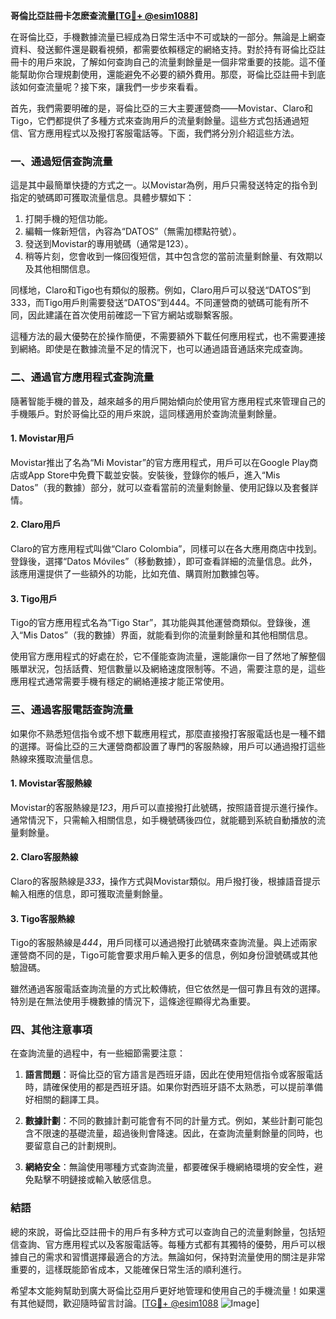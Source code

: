 **哥倫比亞註冊卡怎麽查流量[[TG💪+ @esim1088](https://t.me/s/esim1088)]**

在哥倫比亞，手機數據流量已經成為日常生活中不可或缺的一部分。無論是上網查資料、發送郵件還是觀看視頻，都需要依賴穩定的網絡支持。對於持有哥倫比亞註冊卡的用戶來說，了解如何查詢自己的流量剩餘量是一個非常重要的技能。這不僅能幫助你合理規劃使用，還能避免不必要的額外費用。那麼，哥倫比亞註冊卡到底該如何查流量呢？接下來，讓我們一步步來看看。

首先，我們需要明確的是，哥倫比亞的三大主要運營商——Movistar、Claro和Tigo，它們都提供了多種方式來查詢用戶的流量剩餘量。這些方式包括通過短信、官方應用程式以及撥打客服電話等。下面，我們將分別介紹這些方法。

### **一、通過短信查詢流量**
這是其中最簡單快捷的方式之一。以Movistar為例，用戶只需發送特定的指令到指定的號碼即可獲取流量信息。具體步驟如下：

1. 打開手機的短信功能。
2. 編輯一條新短信，內容為“DATOS”（無需加標點符號）。
3. 發送到Movistar的專用號碼（通常是123）。
4. 稍等片刻，您會收到一條回復短信，其中包含您的當前流量剩餘量、有效期以及其他相關信息。

同樣地，Claro和Tigo也有類似的服務。例如，Claro用戶可以發送“DATOS”到333，而Tigo用戶則需要發送“DATOS”到444。不同運營商的號碼可能有所不同，因此建議在首次使用前確認一下官方網站或聯繫客服。

這種方法的最大優勢在於操作簡便，不需要額外下載任何應用程式，也不需要連接到網絡。即使是在數據流量不足的情況下，也可以通過語音通話來完成查詢。

### **二、通過官方應用程式查詢流量**
隨著智能手機的普及，越來越多的用戶開始傾向於使用官方應用程式來管理自己的手機賬戶。對於哥倫比亞的用戶來說，這同樣適用於查詢流量剩餘量。

#### **1. Movistar用戶**
Movistar推出了名為“Mi Movistar”的官方應用程式，用戶可以在Google Play商店或App Store中免費下載並安裝。安裝後，登錄你的帳戶，進入“Mis Datos”（我的數據）部分，就可以查看當前的流量剩餘量、使用記錄以及套餐詳情。

#### **2. Claro用戶**
Claro的官方應用程式叫做“Claro Colombia”，同樣可以在各大應用商店中找到。登錄後，選擇“Datos Móviles”（移動數據），即可查看詳細的流量信息。此外，該應用還提供了一些額外的功能，比如充值、購買附加數據包等。

#### **3. Tigo用戶**
Tigo的官方應用程式名為“Tigo Star”，其功能與其他運營商類似。登錄後，進入“Mis Datos”（我的數據）界面，就能看到你的流量剩餘量和其他相關信息。

使用官方應用程式的好處在於，它不僅能查詢流量，還能讓你一目了然地了解整個賬單狀況，包括話費、短信數量以及網絡速度限制等。不過，需要注意的是，這些應用程式通常需要手機有穩定的網絡連接才能正常使用。

### **三、通過客服電話查詢流量**
如果你不熟悉短信指令或不想下載應用程式，那麼直接撥打客服電話也是一種不錯的選擇。哥倫比亞的三大運營商都設置了專門的客服熱線，用戶可以通過撥打這些熱線來獲取流量信息。

#### **1. Movistar客服熱線**
Movistar的客服熱線是*123*，用戶可以直接撥打此號碼，按照語音提示進行操作。通常情況下，只需輸入相關信息，如手機號碼後四位，就能聽到系統自動播放的流量剩餘量。

#### **2. Claro客服熱線**
Claro的客服熱線是*333*，操作方式與Movistar類似。用戶撥打後，根據語音提示輸入相應的信息，即可獲取流量剩餘量。

#### **3. Tigo客服熱線**
Tigo的客服熱線是*444*，用戶同樣可以通過撥打此號碼來查詢流量。與上述兩家運營商不同的是，Tigo可能會要求用戶輸入更多的信息，例如身份證號碼或其他驗證碼。

雖然通過客服電話查詢流量的方式比較傳統，但它依然是一個可靠且有效的選擇。特別是在無法使用手機數據的情況下，這條途徑顯得尤為重要。

### **四、其他注意事項**
在查詢流量的過程中，有一些細節需要注意：

1. **語言問題**：哥倫比亞的官方語言是西班牙語，因此在使用短信指令或客服電話時，請確保使用的都是西班牙語。如果你對西班牙語不太熟悉，可以提前準備好相關的翻譯工具。

2. **數據計劃**：不同的數據計劃可能會有不同的計量方式。例如，某些計劃可能包含不限速的基礎流量，超過後則會降速。因此，在查詢流量剩餘量的同時，也要留意自己的計劃規則。

3. **網絡安全**：無論使用哪種方式查詢流量，都要確保手機網絡環境的安全性，避免點擊不明鏈接或輸入敏感信息。

### **結語**
總的來說，哥倫比亞註冊卡的用戶有多种方式可以查詢自己的流量剩餘量，包括短信查詢、官方應用程式以及客服電話等。每種方式都有其獨特的優勢，用戶可以根據自己的需求和習慣選擇最適合的方法。無論如何，保持對流量使用的關注是非常重要的，這樣既能節省成本，又能確保日常生活的順利進行。

希望本文能夠幫助到廣大哥倫比亞用戶更好地管理和使用自己的手機流量！如果還有其他疑問，歡迎隨時留言討論。[[TG💪+ @esim1088](https://t.me/s/esim1088) ![Image](https://i.postimg.cc/4NQfJmqS/Snipaste-2025-05-13-00-14-12.png)]